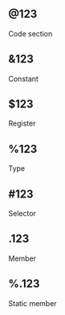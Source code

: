 ## \@123
Code section

## \&123
Constant

## \$123
Register

## \%123
Type

## \#123
Selector

## .123
Member

## %.123
Static member